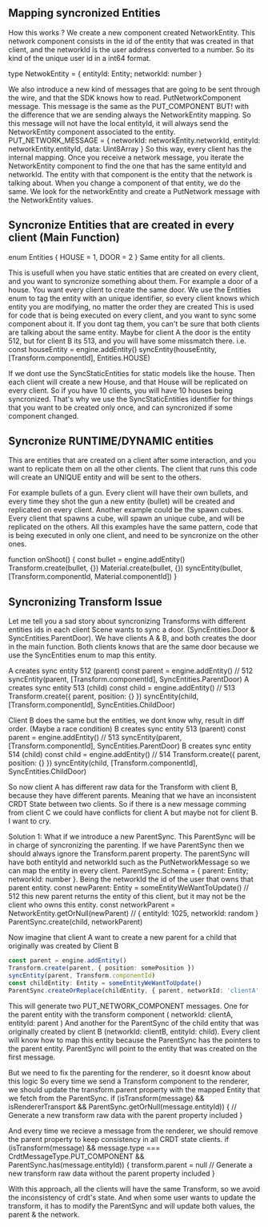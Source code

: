 ## Mapping syncronized Entities
How this works ?
We create a new component created NetworkEntity.
This network component consists in the id of the entity that was created in that client, and the networkId is the user address converted to a number. So its kind of the unique user id in a int64 format.

type NetwokEntity = { entityId: Entity; networkId: number }

We also introduce a new kind of messages that are going to be sent through the wire, and that the SDK knows how to read.
PutNetworkComponent message.
This message is the same as the PUT_COMPONENT BUT! with the difference that we are sending always the NetworkEntity mapping.
So this message will not have the local entityId, it will always send the NetworkEntity component associated to the entity.
PUT_NETWORK_MESSAGE = { networkId: networkEntity.networkId, entityId: networkEntity.entityId, data: Uint8Array }
So this way, every client has the internal mapping.
Once you receive a network message, you iterate the NetworkEntity component to find the one that has the same entityId and networkId. The entity with that component is the entity that the network is talking about.
When you change a component of that entity, we do the same. We look for the networkEntity and create a PutNetwork message with the NetworkEntity values.

## Syncronize Entities that are created in every client (Main Function)

enum Entities {
  HOUSE = 1,
  DOOR = 2
}
Same entity for all clients.

This is usefull when you have static entities that are created on every client, and you want to syncronize something about them.
For example a door of a house. You want every client to create the same door.
We use the Entities enum to tag the entity with an unique identifier, so every client knows which entity you are modifying, no matter the order they are created
This is used for code that is being executed on every client, and you want to sync some component about it. If you dont tag them, you can't be sure that both clients are talking about the same entity.
Maybe for client A the door is the entity 512, but for client B its 513, and you will have some missmatch there.
i.e.
const houseEntity = engine.addEntity()
syncEntity(houseEntity, [Transform.componentId], Entities.HOUSE)

If we dont use the SyncStaticEntities for static models like the house. Then each client will create a new House, and that House will be replicated on every client. So if you have 10 clients, you will have 10 houses being syncronized.
That's why we use the SyncStaticEntities identifier for things that you want to be created only once, and can syncronized if some component changed.


## Syncronize RUNTIME/DYNAMIC entities
This are entities that are created on a client after some interaction, and you want to replicate them on all the other clients.
The client that runs this code will create an UNIQUE entity and will be sent to the others.

For example bullets of a gun. Every client will have their own bullets, and every time they shot the gun a new entity (bullet) will be created and replicated on every client.
Another example could be the spawn cubes. Every client that spawns a cube, will spawn an unique cube, and will be replicated on the others.
All this examples have the same pattern, code that is being executed in only one client, and need to be syncronize on the other ones.

function onShoot() {
 const bullet = engine.addEntity()
 Transform.create(bullet, {})
 Material.create(bullet, {})
 syncEntity(bullet, [Transform.componentId, Material.componentId])
}

## Syncronizing Transform Issue
Let me tell you a sad story about syncronizing Transforms with different entities ids in each client
Scene wants to sync a door. (SyncEntities.Door & SyncEntities.ParentDoor).
We have clients A & B, and both creates the door in the main function.
Both clients knows that are the same door because we use the SyncEntities enum to map this entity.

A creates sync entity 512 (parent)
 const parent = engine.addEntity() // 512
 syncEntity(parent, [Transform.componentId], SyncEntities.ParentDoor)
A creates sync entity 513 (child)
 const child = engine.addEntity() // 513
 Transform.create({ parent, position: {} })
 syncEntity(child, [Transform.componentId], SyncEntities.ChildDoor)


Client B does the same but the entities, we dont know why, result in diff order. (Maybe a race condition)
B creates sync entity 513 (parent)
 const parent = engine.addEntity() // 513
 syncEntity(parent, [Transform.componentId], SyncEntities.ParentDoor)
B creates sync entity 514 (child)
 const child = engine.addEntity() // 514
 Transform.create({ parent, position: {} })
 syncEntity(child, [Transform.componentId], SyncEntities.ChildDoor)

So now client A has different raw data for the Transform with client B, because they have different parents.
Meaning that we have an inconsistent CRDT State between two clients.
So if there is a new message comming from client C we could have conflicts for client A but maybe not for client B.
I want to cry.

Solution 1:
 What if we introduce a new ParentSync.
 This ParentSync will be in charge of syncronizing the parenting. If we have ParentSync then we should always ignore the Transform.parent property.
 The parentSync will have both entityId and networkId such as the PutNetworkMessage so we can map the entity in every client.
 ParentSync.Schema = { parent: Entity; networkId: number }.
 Being the networkId the id of the user that owns that parent entity.
 const newParent: Entity = someEntityWeWantToUpdate() // 512
 this new parent returns the entity of this client, but it may not be the client who owns this entity.
 const networkParent = NetworkEntity.getOrNull(newParent) // { entityId: 1025, networkId: random }
 ParentSync.create(child, networkParent)

 Now imagine that client A want to create a new parent for a child that originally was created by Client B
 ```ts
 const parent = engine.addEntity()
 Transform.create(parent, { position: somePosition })
 syncEntity(parent, Transform.componentId)
 const childEntity: Entity = someEntityWeWantToUpdate()
 ParentSync.createOrReplace(childEntity, { parent, networkId: 'clientA' })
 ```
 This will generate two PUT_NETWORK_COMPONENT messages.
 One for the parent entity with the transform component ( networkId: clientA, entityId: parent )
 And another for the ParentSync of the child entity that was originally created by client B (networkId: clientB, entityId: child).
 Every client will know how to map this entity because the ParentSync has the pointers to the parent entity.
 ParentSync will point to the entity that was created on the first message.

 But we need to fix the parenting for the renderer, so it doesnt know about this logic
 So every time we send a Transform component to the renderer, we should update the transform.parent property with the mapped Entity that we fetch from the ParentSync.
 if (isTransform(message) && isRendererTransport && ParentSync.getOrNull(message.entityId)) {
   // Generate a new transform raw data with the parent property included
 }

 And every time we recieve a message from the renderer, we should remove the parent property to keep consistency in all CRDT state clients.
 if (isTransform(message) && message.type === CrdtMessageType.PUT_COMPONENT && ParentSync.has(message.entityId)) {
 transform.parent = null
   // Generate a new transform raw data without the parent property included
 }

 With this approach, all the clients will have the same Transform, so we avoid the inconsistency of crdt's state.
 And when some user wants to update the transform, it has to modify the ParentSync and will update both values, the parent & the network.
